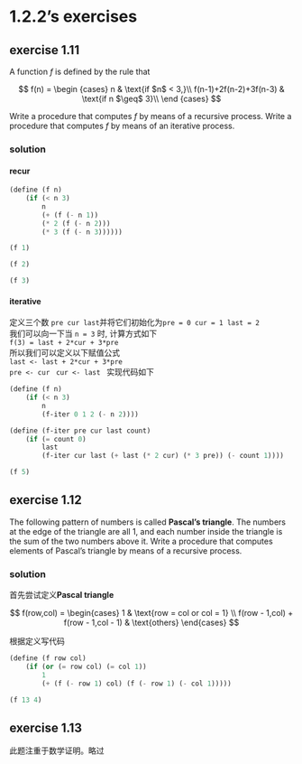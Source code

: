 # 1.2.2’s exercises

## exercise 1.11

A function *f* is defined by the rule that

$$
f(n) = 
\begin {cases}
n & \text{if $n$ < 3,}\\
f(n-1)+2f(n-2)+3f(n-3) & \text{if n $\geq$ 3}\\
\end {cases}
$$

Write a procedure that computes *f*  by means of a recursive process. Write a procedure that computes *f* by means of an iterative process.

### solution

#### recur

```scheme
(define (f n)
    (if (< n 3)
        n
        (+ (f (- n 1)) 
        (* 2 (f (- n 2))) 
        (* 3 (f (- n 3))))))

(f 1)

(f 2)

(f 3)
```



#### iterative
定义三个数 `pre cur last`并将它们初始化为`pre = 0 cur = 1 last = 2`  
我们可以向一下当 `n = 3` 时, 计算方式如下  
`f(3) = last + 2*cur + 3*pre`  
所以我们可以定义以下赋值公式  
`last <- last + 2*cur + 3*pre`  
`pre <- cur ` 
`cur <- last ` 
实现代码如下

```scheme
(define (f n)
    (if (< n 3)
        n
        (f-iter 0 1 2 (- n 2))))

(define (f-iter pre cur last count)
    (if (= count 0)
        last
        (f-iter cur last (+ last (* 2 cur) (* 3 pre)) (- count 1))))

(f 5)
```

## exercise 1.12

The following pattern of numbers is called **Pascal’s triangle**. The numbers at the edge of the triangle are all 1, and each number inside the triangle is the sum of the two numbers above it. Write a procedure that computes elements of Pascal’s triangle by means of a recursive process.

### solution

首先尝试定义**Pascal triangle**

$$
f(row,col) = 
\begin{cases}
1 & \text{row = col or col = 1} \\ 
f(row - 1,col) + f(row - 1,col - 1) & \text{others}
\end{cases}
$$

根据定义写代码
```scheme
(define (f row col)
    (if (or (= row col) (= col 1))
        1
        (+ (f (- row 1) col) (f (- row 1) (- col 1)))))

(f 13 4)
```

## exercise 1.13

此题注重于数学证明。略过